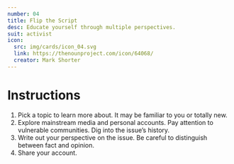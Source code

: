 ```yaml
---
number: 04
title: Flip the Script
desc: Educate yourself through multiple perspectives.  
suit: activist
icon:
  src: img/cards/icon_04.svg
  link: https://thenounproject.com/icon/64068/
  creator: Mark Shorter
---
```

# Instructions

1. Pick a topic to learn more about. It may be familiar to you or totally new. 
2. Explore mainstream media and personal accounts. Pay attention to vulnerable communities. Dig into the issue’s history.
3. Write out your perspective on the issue.  Be careful to distinguish between fact and opinion.  
4. Share your account.

